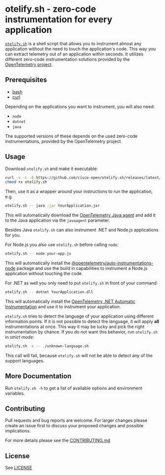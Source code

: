 # otelify.sh - zero-code instrumentation for every application

[`otelify.sh`](./otelify.sh) is a shell script that allows you to instrument
almost any application without the need to touch the application's code. This
way you can extract telemetry out of an application within seconds. It utilizes
different zero-code instrumentation solutions provided by the
[OpenTelemetry project](https://opentelemetry.io/).

## Prerequisites

- [bash](https://www.gnu.org/software/bash/)
- [curl](https://curl.se/)

Depending on the applications you want to instrument, you will also need:

- `node`
- `dotnet`
- `java`

The supported versions of these depends on the used zero-code instrumentations,
provided by the OpenTelemetry project.

## Usage

Download `otelify.sh` and make it executable:

```bash
curl -v -L -O https://github.com/cisco-open/otelify.sh/releases/latest/download/otelify.sh
chmod +x otelify.sh
```

Then, use it as a wrapper around your instructions to run the application, e.g.

```bash
otelify.sh -- java -jar YourApplication.jar
```

This will automatically download the
[OpenTelemetry Java agent](https://opentelemetry.io/docs/languages/java/automatic/)
and add it to the Java application via the `javaagent` parameter.

Besides Java `otelify.sh` can also instrument .NET and Node.js applications for
you.

For Node.js you also use `otelify.sh` before calling `node`:

```bash
otelify.sh -- node your-app.js
```

This will automatically install the
[@opentelemetry/auto-instrumentations-node](https://www.npmjs.com/package/@opentelemetry/auto-instrumentations-node)
package and use the build in capabilities to instrument a Node.js application
without touching the code.

For .NET as well you only need to put `otelify.sh` in front of your command:

```bash
otelify.sh -- dotnet YourApplication.dll
```

This will automatically install the
[OpenTelemetry .NET Automatic Instrumentation](https://opentelemetry.io/docs/languages/net/automatic/)
and use it to instrument your application.

`otelify.sh` tries to detect the language of your application using different
information points. If it is not possible to detect the language, it will apply
**all** instrumentations at once. This way it may be lucky and pick the right
instrumentation by chance. If you do not want this behavior, run `otelify.sh` in
_strict mode_:

```bash
otelify.sh -s -- ./unknown-language.sh
```

This call will fail, because `otelify.sh` will not be able to detect any of the
support languages.

## More Documentation

Run `otelify.sh -h` to get a list of available options and environment
variables.

## Contributing

Pull requests and bug reports are welcome. For larger changes please create an
issue first to discuss your proposed changes and possible implications.

For more details please see the [CONTRIBUTING.md](./CONTRIBUTING.md)

## License

See [LICENSE](./LICENSE)

